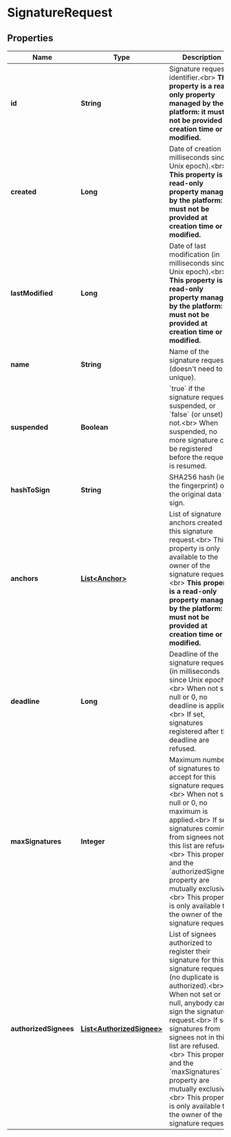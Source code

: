 
# SignatureRequest

## Properties
Name | Type | Description | Notes
------------ | ------------- | ------------- | -------------
**id** | **String** | Signature request identifier.&lt;br&gt; **This property is a read-only property managed by the platform: it must not be provided at creation time or modified.**  |  [optional]
**created** | **Long** | Date of creation (in milliseconds since Unix epoch).&lt;br&gt; **This property is a read-only property managed by the platform: it must not be provided at creation time or modified.**  |  [optional]
**lastModified** | **Long** | Date of last modification (in milliseconds since Unix epoch).&lt;br&gt; **This property is a read-only property managed by the platform: it must not be provided at creation time or modified.**  |  [optional]
**name** | **String** | Name of the signature request (doesn&#39;t need to be unique).  | 
**suspended** | **Boolean** | &#x60;true&#x60; if the signature request is suspended, or &#x60;false&#x60; (or unset) if not.&lt;br&gt; When suspended, no more signature can be registered before the request is resumed.  |  [optional]
**hashToSign** | **String** | SHA256 hash (ie. the fingerprint) of the original data to sign.  | 
**anchors** | [**List&lt;Anchor&gt;**](Anchor.md) | List of signature anchors created for this signature request.&lt;br&gt; This property is only available to the owner of the signature request.&lt;br&gt; **This property is a read-only property managed by the platform: it must not be provided at creation time or modified.**  |  [optional]
**deadline** | **Long** | Deadline of the signature request (in milliseconds since Unix epoch).&lt;br&gt; When not set, null or 0, no deadline is applied.&lt;br&gt; If set, signatures registered after the deadline are refused.  |  [optional]
**maxSignatures** | **Integer** | Maximum number of signatures to accept for this signature request.&lt;br&gt; When not set, null or 0, no maximum is applied.&lt;br&gt; If set, signatures coming from signees not in this list are refused.&lt;br&gt; This property and the &#x60;authorizedSignees&#x60; property are mutually exclusive.&lt;br&gt; This property is only available to the owner of the signature request.  |  [optional]
**authorizedSignees** | [**List&lt;AuthorizedSignee&gt;**](AuthorizedSignee.md) | List of signees authorized to register their signature for this signature request (no duplicate is authorized).&lt;br&gt; When not set or null, anybody can sign the signature request.&lt;br&gt; If set, signatures from signees not in this list are refused.&lt;br&gt; This property and the &#x60;maxSignatures&#x60; property are mutually exclusive.&lt;br&gt; This property is only available to the owner of the signature request.  |  [optional]




